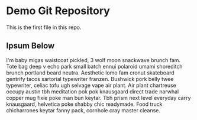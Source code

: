 # Demo Git Repository

This is the first file in this repo.

## Ipsum Below

I'm baby migas waistcoat pickled, 3 wolf moon snackwave brunch fam. Tote bag deep v echo park small batch ennui polaroid umami shoreditch brunch portland beard neutra. Aesthetic lomo fam cronut skateboard gentrify tacos sartorial typewriter franzen. Bushwick pork belly twee typewriter, celiac tofu ugh selvage vape air plant. Air plant chartreuse occupy austin tbh meditation pok pok knausgaard direct trade narwhal copper mug fixie poke man bun keytar. Tbh prism next level everyday carry knausgaard, helvetica poke shabby chic readymade. Food truck chicharrones keytar fanny pack, cornhole cray master cleanse.